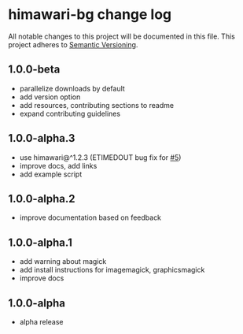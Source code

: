 # himawari-bg change log

All notable changes to this project will be documented in this file.
This project adheres to [Semantic Versioning](http://semver.org/).

## 1.0.0-beta
* parallelize downloads by default
* add version option
* add resources, contributing sections to readme
* expand contributing guidelines

## 1.0.0-alpha.3
* use himawari@^1.2.3 (ETIMEDOUT bug fix for [#5](https://github.com/ungoldman/himawari-bg/issues/5))
* improve docs, add links
* add example script

## 1.0.0-alpha.2
* improve documentation based on feedback

## 1.0.0-alpha.1
* add warning about magick
* add install instructions for imagemagick, graphicsmagick
* improve docs

## 1.0.0-alpha
* alpha release
